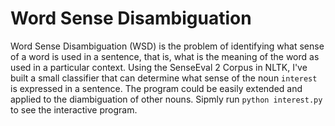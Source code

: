 # Word Sense Disambiguation


Word Sense Disambiguation (WSD) is the problem of identifying what sense of a word is used in a sentence, that is, what is the meaning of the word as used in a particular context. Using the SenseEval 2 Corpus in NLTK, I've built a small classifier that can determine what sense of the noun `interest` is expressed in a sentence. The program could be easily extended and applied to the diambiguation of other nouns.
Sipmly run `python interest.py` to see the interactive program.
